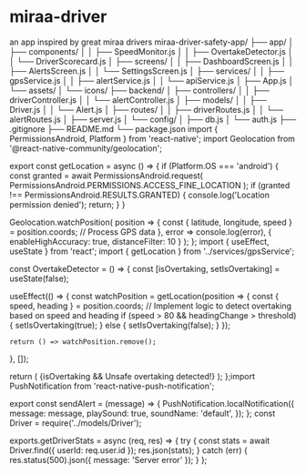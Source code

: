 # miraa-driver
an app inspired by great miraa drivers 
miraa-driver-safety-app/
├── app/
│   ├── components/
│   │   ├── SpeedMonitor.js
│   │   ├── OvertakeDetector.js
│   │   └── DriverScorecard.js
│   ├── screens/
│   │   ├── DashboardScreen.js
│   │   ├── AlertsScreen.js
│   │   └── SettingsScreen.js
│   ├── services/
│   │   ├── gpsService.js
│   │   ├── alertService.js
│   │   └── apiService.js
│   ├── App.js
│   └── assets/
│       └── icons/
├── backend/
│   ├── controllers/
│   │   ├── driverController.js
│   │   └── alertController.js
│   ├── models/
│   │   ├── Driver.js
│   │   └── Alert.js
│   ├── routes/
│   │   ├── driverRoutes.js
│   │   └── alertRoutes.js
│   ├── server.js
│   └── config/
│       ├── db.js
│       └── auth.js
├── .gitignore
├── README.md
└── package.json
import { PermissionsAndroid, Platform } from 'react-native';
import Geolocation from '@react-native-community/geolocation';

export const getLocation = async () => {
  if (Platform.OS === 'android') {
    const granted = await PermissionsAndroid.request(
      PermissionsAndroid.PERMISSIONS.ACCESS_FINE_LOCATION
    );
    if (granted !== PermissionsAndroid.RESULTS.GRANTED) {
      console.log('Location permission denied');
      return;
    }
  }

  Geolocation.watchPosition(
    position => {
      const { latitude, longitude, speed } = position.coords;
      // Process GPS data
    },
    error => console.log(error),
    { enableHighAccuracy: true, distanceFilter: 10 }
  );
};
import { useEffect, useState } from 'react';
import { getLocation } from '../services/gpsService';

const OvertakeDetector = () => {
  const [isOvertaking, setIsOvertaking] = useState(false);

  useEffect(() => {
    const watchPosition = getLocation(position => {
      const { speed, heading } = position.coords;
      // Implement logic to detect overtaking based on speed and heading
      if (speed > 80 && headingChange > threshold) {
        setIsOvertaking(true);
      } else {
        setIsOvertaking(false);
      }
    });

    return () => watchPosition.remove();
  }, []);

  return (
    <View>
      {isOvertaking && <Text>Unsafe overtaking detected!</Text>}
    </View>
  );
};import PushNotification from 'react-native-push-notification';

export const sendAlert = (message) => {
  PushNotification.localNotification({
    message: message,
    playSound: true,
    soundName: 'default',
  });
};
const Driver = require('../models/Driver');

exports.getDriverStats = async (req, res) => {
  try {
    const stats = await Driver.find({ userId: req.user.id });
    res.json(stats);
  } catch (err) {
    res.status(500).json({ message: 'Server error' });
  }
};

